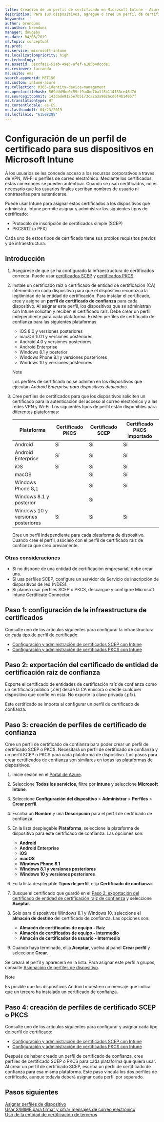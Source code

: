 ```yaml
---
title: Creación de un perfil de certificado en Microsoft Intune - Azure | Microsoft Docs
description: Para sus dispositivos, agregue o cree un perfil de certificado configurando un entorno de certificados PKCS o SCEP, exporte el certificado público, cree el perfil en Azure Portal y asigne el SCEP o PKCS a los perfiles de certificado de Microsoft Intune en Azure Portal
keywords: ''
author: brenduns
ms.author: brenduns
manager: dougeby
ms.date: 04/08/2019
ms.topic: conceptual
ms.prod: ''
ms.service: microsoft-intune
ms.localizationpriority: high
ms.technology: ''
ms.assetid: 5eccfa11-52ab-49eb-afef-a185b4dccde1
ms.reviewer: lacranda
ms.suite: ems
search.appverid: MET150
ms.custom: intune-azure
ms.collection: M365-identity-device-management
ms.openlocfilehash: 569ddd9be0c59cf9a4bd7ba1f8b114183ce46d7d
ms.sourcegitcommit: 143dade9125e7b5173ca2a3a902bcd6f4b14067f
ms.translationtype: HT
ms.contentlocale: es-ES
ms.lasthandoff: 04/23/2019
ms.locfileid: "61508288"
---
```

# <a name="configure-a-certificate-profile-for-your-devices-in-microsoft-intune"></a>Configuración de un perfil de certificado para sus dispositivos en Microsoft Intune

A los usuarios se les concede acceso a los recursos corporativos a través de VPN, Wi-Fi o perfiles de correo electrónico. Mediante los certificados, estas conexiones se pueden autenticar. Cuando se usan certificados, no es necesario que los usuarios finales escriban nombres de usuario ni contraseñas para autenticarse.

Puede usar Intune para asignar estos certificados a los dispositivos que administra. Intune permite asignar y administrar los siguientes tipos de certificado:

- Protocolo de inscripción de certificados simple (SCEP)
- PKCS#12 (o PFX)

Cada uno de estos tipos de certificado tiene sus propios requisitos previos y de infraestructura.


## <a name="overview"></a>Introducción

1. Asegúrese de que se ha configurado la infraestructura de certificados correcta. Puede usar [certificados SCEP](certificates-scep-configure.md) y [certificados PKCS](certficates-pfx-configure.md).

2. Instale un certificado raíz o certificado de entidad de certificación (CA) intermedia en cada dispositivo para que el dispositivo reconozca la legitimidad de la entidad de certificación. Para instalar el certificado, cree y asigne un **perfil de certificado de confianza** para cada dispositivo. Al asignar este perfil, los dispositivos que se administran con Intune solicitan y reciben el certificado raíz. Debe crear un perfil independiente para cada plataforma. Existen perfiles de certificado de confianza para las siguientes plataformas:

    - iOS 8.0 y versiones posteriores
    - macOS 10.11 y versiones posteriores
    - Android 4.0 y versiones posteriores
    - Android Enterprise  
    - Windows 8.1 y posterior
    - Windows Phone 8.1 y versiones posteriores
    - Windows 10 y versiones posteriores

    > [!NOTE]  
    > Los perfiles de certificado no se admiten en los dispositivos que ejecutan *Android Enterprise para dispositivos dedicados*.

3. Cree perfiles de certificados para que los dispositivos soliciten un certificado para la autenticación del acceso al correo electrónico y a las redes VPN y Wi-Fi. Los siguientes tipos de perfil están disponibles para diferentes plataformas:  

   | Plataforma     |Certificado PKCS|Certificado SCEP| Certificado PKCS importado | 
   |--------------|----------------|----------------|-------------------|
   | Android                | Sí    | Sí    | Sí    |
   | Android Enterprise     | Sí    | Sí    | Sí    |
   | iOS                    | Sí    | Sí    | Sí    |
   | macOS                  |        | Sí    | Sí    |
   | Windows Phone 8,1      |        | Sí    | Sí    |
   | Windows 8.1 y posterior  |        | Sí    |        |
   | Windows 10 y versiones posteriores   | Sí    | Sí    | Sí    |

   Cree un perfil independiente para cada plataforma de dispositivo. Cuando cree el perfil, asócielo con el perfil de certificado raíz de confianza que creó previamente.

### <a name="further-considerations"></a>Otras consideraciones

- Si no dispone de una entidad de certificación empresarial, debe crear una.
- Si usa perfiles SCEP, configure un servidor de Servicio de inscripción de dispositivos de red (NDES).
- Si planea usar perfiles SCEP o PKCS, descargue y configure Microsoft Intune Certificate Connector.


## <a name="step-1-configure-your-certificate-infrastructure"></a>Paso 1: configuración de la infraestructura de certificados

Consulte uno de los artículos siguientes para configurar la infraestructura de cada tipo de perfil de certificado:

- [Configuración y administración de certificados SCEP con Intune](certificates-scep-configure.md)
- [Configuración y administración de certificados PKCS con Intune](certficates-pfx-configure.md)


## <a name="step-2-export-your-trusted-root-ca-certificate"></a>Paso 2: exportación del certificado de entidad de certificación raíz de confianza

Exporte el certificado de entidades de certificación raíz de confianza como un certificado público (.cer) desde la CA emisora o desde cualquier dispositivo que confíe en esta. No exporte la clave privada (.pfx).

Este certificado se importa al configurar un perfil de certificado de confianza.

## <a name="step-3-create-trusted-certificate-profiles"></a>Paso 3: creación de perfiles de certificado de confianza
Cree un perfil de certificado de confianza para poder crear un perfil de certificado SCEP o PKCS. Necesitará un perfil de certificado de confianza y un perfil SCEP o PKCS para cada plataforma de dispositivo. Los pasos para crear certificados de confianza son similares en todas las plataformas de dispositivos.

1. Inicie sesión en el [Portal de Azure](https://portal.azure.com).
2. Seleccione **Todos los servicios**, filtre por **Intune** y seleccione **Microsoft Intune**.
3. Seleccione **Configuración del dispositivo** > **Administrar** > **Perfiles** > **Crear perfil**.
4. Escriba un **Nombre** y una **Descripción** para el perfil de certificado de confianza.
5. En la lista desplegable **Plataforma**, seleccione la plataforma de dispositivo para este certificado de confianza. Las opciones son:

    - **Android**
    - **Android Enterprise**
    - **iOS**
    - **macOS**
    - **Windows Phone 8.1**
    - **Windows 8.1 y versiones posteriores**
    - **Windows 10 y versiones posteriores**

6. En la lista desplegable **Tipos de perfil**, elija **Certificado de confianza**.
7. Busque el certificado que guardó en el [Paso 2: exportación del certificado de entidad de certificación raíz de confianza](#step-2-export-your-trusted-root-ca-certificate) y seleccione **Aceptar**.
8. Solo para dispositivos Windows 8.1 y Windows 10, seleccione el **almacén de destino** del certificado de confianza. Las opciones son:

    - **Almacén de certificados de equipo - Raíz**
    - **Almacén de certificados de equipo - Intermedio**
    - **Almacén de certificados de usuario - Intermedio**

9. Cuando haya terminado, elija **Aceptar**, vuelva al panel **Crear perfil** y seleccione **Crear**.

Se creará el perfil y aparecerá en la lista. Para asignar este perfil a grupos, consulte [Asignación de perfiles de dispositivo](device-profile-assign.md).

   >[!NOTE]
   > Es posible que los dispositivos Android muestren un mensaje que indica que un tercero ha instalado un certificado de confianza.

## <a name="step-4-create-scep-or-pkcs-certificate-profiles"></a>Paso 4: creación de perfiles de certificado SCEP o PKCS

Consulte uno de los artículos siguientes para configurar y asignar cada tipo de perfil de certificado:

- [Configuración y administración de certificados SCEP con Intune](certificates-scep-configure.md)
- [Configuración y administración de certificados PKCS con Intune](certficates-pfx-configure.md)

Después de haber creado un perfil de certificado de confianza, cree perfiles de certificado SCEP o PKCS para cada plataforma que quiera usar. Al crear un perfil de certificado SCEP, escriba un perfil de certificado de confianza para esa misma plataforma. Este paso vincula los dos perfiles de certificado, aunque todavía deberá asignar cada perfil por separado.

## <a name="next-steps"></a>Pasos siguientes
[Asignar perfiles de dispositivo](device-profile-assign.md)  
[Usar S/MIME para firmar y cifrar mensajes de correo electrónico](certificates-s-mime-encryption-sign.md)  
[Uso de la entidad de certificación de terceros](certificate-authority-add-scep-overview.md)
